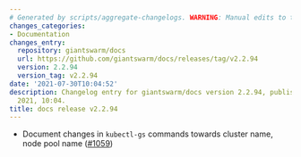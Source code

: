 ```yaml
---
# Generated by scripts/aggregate-changelogs. WARNING: Manual edits to this files will be overwritten.
changes_categories:
- Documentation
changes_entry:
  repository: giantswarm/docs
  url: https://github.com/giantswarm/docs/releases/tag/v2.2.94
  version: 2.2.94
  version_tag: v2.2.94
date: '2021-07-30T10:04:52'
description: Changelog entry for giantswarm/docs version 2.2.94, published on 30 July
  2021, 10:04.
title: docs release v2.2.94
---
```


- Document changes in `kubectl-gs` commands towards cluster name, node pool name ([#1059](https://github.com/giantswarm/docs/pull/1059))
